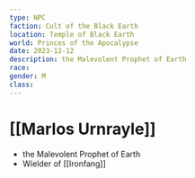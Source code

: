 ```yaml
---
type: NPC
faction: Cult of the Black Earth
location: Temple of Black Earth
world: Princes of the Apocalypse
date: 2023-12-12
description: the Malevolent Prophet of Earth
race: 
gender: M
class:
---
```

# [[Marlos Urnrayle]]

- the Malevolent Prophet of Earth
- Wielder of [[Ironfang]]